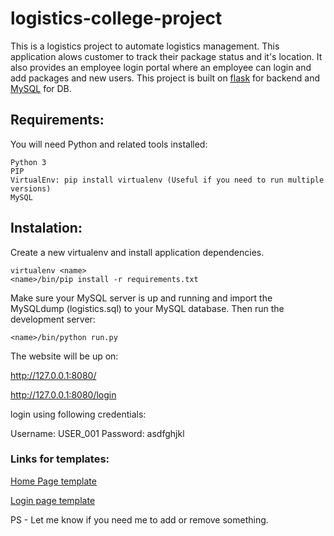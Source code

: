 # logistics-college-project


This is a logistics project to automate logistics management. This application alows customer to track their package status and it's location. It also provides an employee login portal where an employee can login and add packages and new users. This project is built on [flask](http://flask.pocoo.org/) for backend and [MySQL](https://www.mysql.com/) for DB.


## Requirements:

You will need Python and related tools installed:

```
Python 3 
PIP
VirtualEnv: pip install virtualenv (Useful if you need to run multiple versions)
MySQL
```

## Instalation:

Create a new virtualenv and install application dependencies.

```
virtualenv <name>
<name>/bin/pip install -r requirements.txt
```

Make sure your MySQL server is up and running and import the MySQLdump (logistics.sql) to your MySQL database. 
Then run the development server:

```
<name>/bin/python run.py
```
The website will be up on:

http://127.0.0.1:8080/

http://127.0.0.1:8080/login

login using following credentials:

Username: USER_001
Password: asdfghjkl


### Links for templates:

[Home Page template](https://freewebsitetemplates.com/preview/logistics/index.html)

[Login page template](https://dribbble.com/shots/2385490--001-Sign-In-Page/attachments/459757)

PS - Let me know if you need me to add or remove something.
